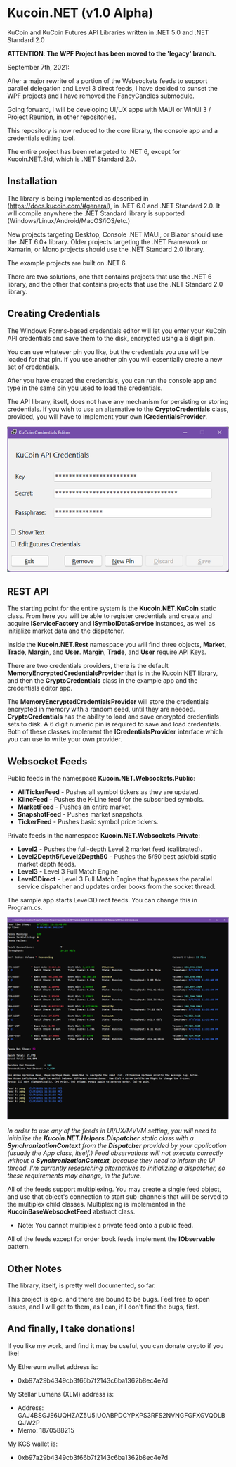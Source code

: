 # Kucoin.NET (v1.0 Alpha)
KuCoin and KuCoin Futures API Libraries written in .NET 5.0 and .NET Standard 2.0

__ATTENTION__: __The WPF Project has been moved to the 'legacy' branch.__

September 7th, 2021: 

After a major rewrite of a portion of the Websockets feeds to support parallel delegation and Level 3 direct feeds, I have
decided to sunset the WPF projects and I have removed the FancyCandles submodule.

Going forward, I will be developing UI/UX apps with MAUI or WinUI 3 / Project Reunion, in other repositories.

This repository is now reduced to the core library, the console app and a credentials editing tool.

The entire project has been retargeted to .NET 6, except for Kucoin.NET.Std, which is .NET Standard 2.0.  

## Installation

The library is being implemented as described in (https://docs.kucoin.com/#general), in .NET 6.0 and .NET Standard 2.0.  It will compile anywhere the .NET Standard library is supported (Windows/Linux/Android/MacOS/iOS/etc.)

New projects targeting Desktop, Console .NET MAUI, or Blazor should use the .NET 6.0+ library.  Older projects targeting the .NET Framework or Xamarin, or Mono projects should use the .NET Standard 2.0 library.

The example projects are built on .NET 6.

There are two solutions, one that contains projects that use the .NET 6 library, and the other that contains projects that use the .NET Standard 2.0 library.

## Creating Credentials

The Windows Forms-based credentials editor will let you enter your KuCoin API credentials and save them to the disk, encrypted using a 6 digit pin.

You can use whatever pin you like, but the credentials you use will be loaded for that pin.  If you use another pin you will essentially create a
new set of credentials.  

After you have created the credentials, you can run the console app and type in the same pin you used to load the credentials.

The API library, itself, does not have any mechanism for persisting or storing credentials.  If you wish to use an alternative to the
__CryptoCredentials__ class, provided, you will have to implement your own __ICredentialsProvider__.

![](docs/docimg2.png?raw=true)

## REST API 

The starting point for the entire system is the __Kucoin.NET.KuCoin__ static class.  From here you will be able to register credentials 
and create and acquire __IServiceFactory__ and  __ISymbolDataService__ instances, as well as initialize market data and the dispatcher.

Inside the __Kucoin.NET.Rest__ namespace you will find three objects, __Market__, __Trade__, __Margin__, and __User__.  __Margin__, __Trade__, and __User__ require API Keys.  

There are two credentials providers, there is the default __MemoryEncryptedCredentialsProvider__ that is in the Kucoin.NET library, and then the __CryptoCredentials__ class in the example app and the credentials editor app.

The __MemoryEncryptedCredentialsProvider__ will store the credentials encrypted in memory with a random seed, until they are needed.  __CryptoCredentials__ has the ability to load and save encrypted credentials sets to disk.  A 6 digit numeric pin is required to save and load credentials.  Both of these classes implement the __ICredentialsProvider__ interface which you can use to write your own provider.

## Websocket Feeds

Public feeds in the namespace __Kucoin.NET.Websockets.Public__:

  - __AllTickerFeed__ - Pushes all symbol tickers as they are updated.
  - __KlineFeed__ - Pushes the K-Line feed for the subscribed symbols.
  - __MarketFeed__ - Pushes an entire market.
  - __SnapshotFeed__ - Pushes market snapshots.
  - __TickerFeed__ - Pushes basic symbol price tickers.

Private feeds in the namespace __Kucoin.NET.Websockets.Private__:

  - __Level2__ - Pushes the full-depth Level 2 market feed (calibrated).
  - __Level2Depth5/Level2Depth50__ - Pushes the 5/50 best ask/bid static market depth feeds.
  - __Level3__ - Level 3 Full Match Engine 
  - __Level3Direct__ - Level 3 Full Match Engine that bypasses the parallel service dispatcher and updates order books from the socket thread. 

  
  The sample app starts Level3Direct feeds.  You can change this in Program.cs.  

![](docs/docimg1.png?raw=true)


_In order to use any of the feeds in UI/UX/MVVM setting, you will need to initialize the __Kucoin.NET.Helpers.Dispatcher__ static class with a __SynchronizationContext__ from the __Dispatcher__ provided by your application (usually the App class, itself.)  Feed observations will not execute correctly without a __SynchronizationContext__, because they need to inform the UI thread. I'm currently researching alternatives to initializing a dispatcher, so these requirements may change, in the future._

All of the feeds support multiplexing.  You may create a single feed object, and use that object's connection to start sub-channels that will be served to the multiplex child classes.  Multiplexing is implemented in the __KucoinBaseWebsocketFeed__ abstract class.  
  
  * Note: You cannot multiplex a private feed onto a public feed.

All of the feeds except for order book feeds implement the __IObservable<T>__ pattern.

## Other Notes

The library, itself, is pretty well documented, so far.

This project is epic, and there are bound to be bugs.  Feel free to open issues, and I will get to them, as I can, if I don't find the bugs, first.

## And finally, I take donations!  

If you like my work, and find it may be useful, you can donate crypto if you like!

My Ethereum wallet address is: 
  - 0xb97a29b4349cb3f66b7f2143c6ba1362b8ec4e7d

My Stellar Lumens (XLM) address is:
  - Address: GAJ4BSGJE6UQHZAZ5U5IUOABPDCYPKPS3RFS2NVNGFGFXGVQDLBQJW2P
  - Memo: 1870588215

My KCS wallet is:
  - 0xb97a29b4349cb3f66b7f2143c6ba1362b8ec4e7d


   


